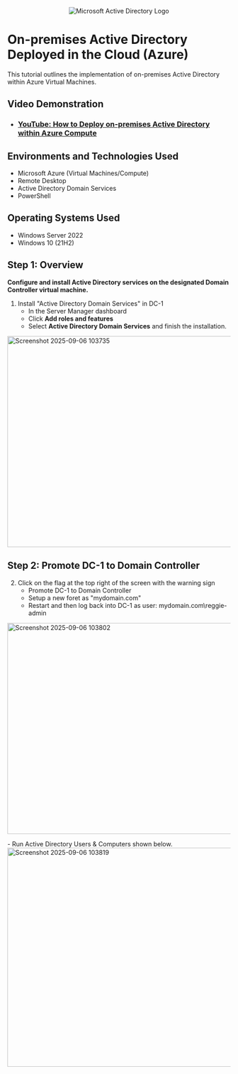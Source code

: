 <p align="center">
<img src="https://i.imgur.com/pU5A58S.png" alt="Microsoft Active Directory Logo"/>
</p>

<h1>On-premises Active Directory Deployed in the Cloud (Azure)</h1>
This tutorial outlines the implementation of on-premises Active Directory within Azure Virtual Machines.<br />


<h2>Video Demonstration</h2>

- ### [YouTube: How to Deploy on-premises Active Directory within Azure Compute](https://youtu.be/3ZM86XnAXdU)

<h2>Environments and Technologies Used</h2>

- Microsoft Azure (Virtual Machines/Compute)
- Remote Desktop
- Active Directory Domain Services
- PowerShell

<h2>Operating Systems Used </h2>

- Windows Server 2022
- Windows 10 (21H2)

## Step 1: Overview

**Configure and install Active Directory services on the designated Domain Controller virtual machine.**

1. Install "Active Directory Domain Services" in DC-1  
   - In the Server Manager dashboard  
   - Click **Add roles and features**  
   - Select **Active Directory Domain Services** and finish the installation.  

<img width="798" height="476" alt="Screenshot 2025-09-06 103735" src="https://github.com/user-attachments/assets/5ddd1d7c-f977-4bc9-985c-9a4ff390cfd8"/>


<p>

## Step 2: Promote DC-1 to Domain Controller


2. Click on the flag at the top right of the screen with the warning sign  
   - Promote DC-1 to Domain Controller
   - Setup a new foret as "mydomain.com"
   - Restart and then log back into DC-1 as user: mydomain.com\reggie-admin  

<img width="798" height="476" alt="Screenshot 2025-09-06 103802" src="https://github.com/user-attachments/assets/f0458eed-f2c0-4039-9548-0e1325a9222b" />



<p>
- Run Active Directory Users & Computers shown below.

<img width="822" height="494" alt="Screenshot 2025-09-06 103819" src="https://github.com/user-attachments/assets/dbf5c75f-b67e-4df0-8c55-8a2472d6abc3"/>

